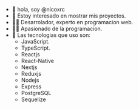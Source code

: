 * 👋 hola, soy @nicoxrc
* 👀 Estoy interesado en mostrar mis proyectos.
* 👨‍🎓 Desarrolador, experto en programacion web.
* 🧑‍💻 Apasionado de la programacion.
* 🤯 Las tecnologias que uso son:
   * JavaScript.
   * TypeScript.
   * Reactjs
   * React-Native
   * Nextjs
   * Reduxjs
   * Nodejs
   * Express
   * PostgreSQL
   * Sequelize
 
